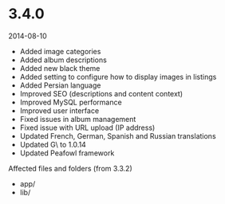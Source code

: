 # 3.4.0

2014-08-10

- Added image categories
- Added album descriptions
- Added new black theme
- Added setting to configure how to display images in listings 
- Added Persian language
- Improved SEO (descriptions and content context)
- Improved MySQL performance
- Improved user interface
- Fixed issues in album management
- Fixed issue with URL upload (IP address)
- Updated French, German, Spanish and Russian translations
- Updated G\ to 1.0.14
- Updated Peafowl framework

Affected files and folders (from 3.3.2)

- app/
- lib/
